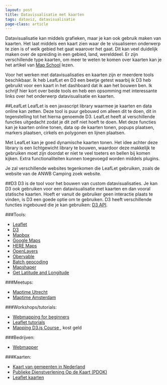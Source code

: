 ```yaml
---
layout: post
title: Datavisualisatie met kaarten
tags: dataviz, datavisualisatie
page-class: article
---
```


Datavisualisatie kan middels grafieken, maar je kan ook gebruik maken van kaarten. Het laat middels een kaart zien waar de te visualiseren onderwerp te zien is of welk gebied het gaat waarover het gaat. Dit kan veel duidelijk maken over de spreiding in een gebied, land, werelddeel.
Er zijn verschillende type kaarten, om meer te weten te komen over kaarten kan je het artikel van [Map School](https://mapschool.io/index.nl.html) lezen.

Voor het werken met datavisualisaties en kaarten zijn er meerdere tools beschikbaar. Ik heb LeafLet en D3 een beetje getest waarbij ik D3 heb gebruikt voor een kaart in het dashboard dat ik aan het bouwen ben.
Ik schrijf hier kort over beide tools en heb een opsomming met interessante links over het onderwerp datavisualisatie en kaarten.


##LeafLet
LeafLet is een javascript library waarmee je kaarten en data online kan zetten. Deze tool is puur gebouwd om alleen dit te doen, dit in tegenstelling tot het hierna genoemde D3. LeafLet heeft al verschillende functies uitgedacht zodat je dit zelf niet hoeft te doen. Met deze functies kan je kaarten online tonen, data op de kaarten tonen, popups plaatsen, markers plaatsen, cirkels en polygonen en lijnen plaatsen. 

Met LeafLet kan je goed dynamische kaarten tonen. Het idee achter deze library is een lichtgewicht library te bouwen, waardoor deze makkelijk te gebruiken moet zijn doordat er niet te veel toeters en bellen bij komen kijken. Extra functionaliteiten kunnen toegevoegd worden middels plugins.

Je zal verschillende websites tegenkomen die LeafLet gebruiken, zoals de website van de ANWB Camping zoek website.


##D3
D3 is de tool voor het bouwen van custom datavisualisaties. Je kan D3 ook gebruiken voor een datavisualisatie met kaarten en dan vooral statische kaarten. Hoeft er vanuit de gebruiker geen interactie plaats te vinden, is D3 een goede optie om te gebruiken.
D3 heeft verschillende functies ingebouwd die je kan gebruiken: [D3 API](https://github.com/d3/d3/blob/master/API.md).


###Tools:
- [Leaflet](http://leafletjs.com/)
- [D3](https://github.com/d3/d3/blob/master/API.md#geographies-d3-geo)
- [Mapbox](https://www.mapbox.com/)
- [Google Maps](https://developers.google.com/maps/documentation/javascript/)
- [HERE Maps](https://developer.here.com/develop/javascript-api)
- [OpenLayers](https://openlayers.org/)
- [Obervable](https://beta.observablehq.com/collection/maps)
- [Batch geocoding](https://www.doogal.co.uk/BatchGeocoding.php)
- [Mapshaper](http://mapshaper.org/)
- [Get Latitude and Longitude](https://www.latlong.net/)

###Meetups:
- [Maptime Utrecht](https://www.meetup.com/nl-NL/Maptime030-Utrecht/)
- [Maptime Amsterdam](https://www.meetup.com/nl-NL/Maptime-AMS/)


###Workshops/tutorials:
- [Webmapping for beginners](https://github.com/NieneB/Webmapping_for_beginners/wiki)
- [Leaflet tutorials](http://leafletjs.com/examples.html)
- [Mapping D3.js Course ](https://www.dashingd3js.com/mapping-d3-course), kost geld

###Bedrijven:
- [Webmapper](http://webmapper.net/)


###Kaarten:
- [Kaart van gemeenten in Nederland](https://www.cbs.nl/nl-nl/dossier/nederland-regionaal/geografische-data)
- [Publieke Dienstverlening Op de Kaart (PDOK)](https://www.pdok.nl/)
- [Leaflet kaarten](https://leaflet-extras.github.io/leaflet-providers/preview/)

